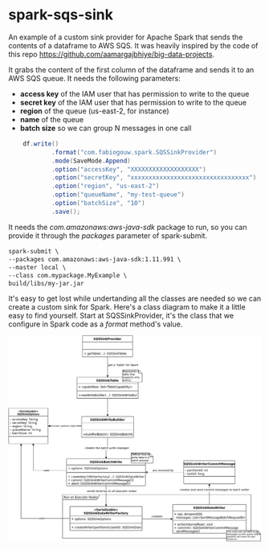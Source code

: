 # spark-sqs-sink
An example of a custom sink provider for Apache Spark that sends the contents of a dataframe to AWS SQS. It was heavily inspired by the code of this repo https://github.com/aamargajbhiye/big-data-projects.

It grabs the content of the first column of the dataframe and sends it to an AWS SQS queue. It needs the following parameters:
- **access key** of the IAM user that has permission to write to the queue
- **secret key** of the IAM user that has permission to write to the queue
- **region** of the queue (us-east-2, for instance)
- **name** of the queue
- **batch size** so we can group N messages in one call

```java
    df.write()
            .format("com.fabiogouw.spark.SQSSinkProvider")
            .mode(SaveMode.Append)
            .option("accessKey", "XXXXXXXXXXXXXXXXXXX")
            .option("secretKey", "xxxxxxxxxxxxxxxxxxxxxxxxxxxxxxxxx")
            .option("region", "us-east-2")
            .option("queueName", "my-test-queue")
            .option("batchSize", "10")
            .save();
```

It needs the *com.amazonaws:aws-java-sdk* package to run, so you can provide it through the *packages* parameter of spark-submit. 

```
spark-submit \ 
--packages com.amazonaws:aws-java-sdk:1.11.991 \ 
--master local \ 
--class com.mypackage.MyExample \ 
build/libs/my-jar.jar
```

It's easy to get lost while undertanding all the classes are needed so we can create a custom sink for Spark. Here's a class diagram to make it a little easy to find yourself. Start at SQSSinkProvider, it's the class that we configure in Spark code as a *format* method's value.

![alt text](/doc/assets/Class%20Diagram-Page-1.png "Logo Title Text 2")
